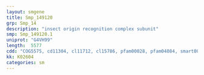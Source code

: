 ```yaml
---
layout: smgene
title: Smp_149120
grp: Smp_14
description: "insect origin recognition complex subunit"
smp: Smp_149120.1
uniprot: "G4VH99"
length:  5577
cdd: "COG5575, cd11304, cl11712, cl15786, pfam00028, pfam04084, smart00112"
kk: K02604
categories: sm
---
```

